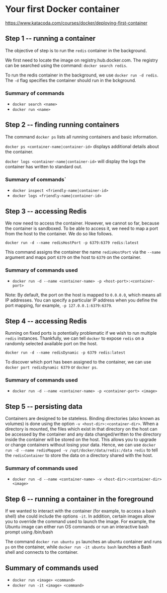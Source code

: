 # Your first Docker container

https://www.katacoda.com/courses/docker/deploying-first-container

## Step 1 -- running a container

The objective of step is to run the `redis` container in the background.

We first need to locate the image on registry.hub.docker.com. The registry can be searched using the command: `docker search redis`.

To run the redis container in the background, we use `docker run -d redis`. The `-d` flag specifies the container should run in the bckground.

### Summary of commands

* `docker search <name>`
* `docker run <name>`

## Step 2 -- finding running containers

The command `docker ps` lists all running containers and basic information.

`docker ps <container-name|container-id>` displays additional details about the container.

`docker logs <container-name|container-id>` will display the logs the container has written to standard out.

### Summary of commands`

* `docker inspect <friendly-name|container-id>`
* `docker logs <friendly-name|container-id>`

## Step 3 -- accessing Redis

We now need to access the container. However, we cannot so far, because the container is sandboxed. To be able to access it, we need to map a port from the host to the container. We do so like follows.

`docker run -d --name redisHostPort -p 6379:6379 redis:latest`

This command assigns the container the name `redisHostPort` via the `--name` argument and maps port `6379` on the host to `6379` on the container.

### Summary of commands used

* `docker run -d --name <container-name> -p <host-port>:<container-port>`

Note: By default, the port on the host is mapped to `0.0.0.0`, which means all IP addresses. You can specify a particular IP address when you define the port mapping, for example, `-p 127.0.0.1:6379:6379`.

## Step 4 -- accessing Redis

Running on fixed ports is potentially problematic if we wish to run multiple `redis` instances. Thankfully, we can tell `docker` to expose `redis` on a randomly selected available port on the host.

`docker run -d --name redisDynamic -p 6379 redis:latest`

To discover which port has been assigned to the container, we can use `docker port redisDynamic 6379` or `docker ps`.

### Summary of commands used

* `docker run -d --name <container-name> -p <container-port> <image>`

## Step 5 -- persisting data

Containers are designed to be stateless. Binding directories (also known as volumes) is done using the option `-v <host-dir>:<container-dir>`. When a directory is mounted, the files which exist in that directory on the host can be accessed by the container and any data changed/written to the directory inside the container will be stored on the host. This allows you to upgrade or change containers without losing your data. Hence, we can use `docker run -d --name redisMapped -v /opt/docker/data/redis:/data redis` to tell the `redisContainer` to store the data on a directory shared with the host.

### Summary of commands used

* `docker run -d --name <container-name> -v <host-dir>:<container-dir> <image>`

## Step 6 -- running a container in the foreground

If we wanted to interact with the container (for example, to access a bash shell) she could include the options `-it`. In addition, certain images allow you to override the command used to launch the image. For example, the Ubuntu image can either run OS commands or run an interactive bash prompt using /bin/bash

The command `docker run ubuntu ps` launches an ubuntu container and runs `ps` on the container, while `docker run -it ubuntu bash` launches a Bash shell and connects to the container.

## Summary of commands used

* `docker run <image> <command>`
* `docker run -it <image> <command>`
